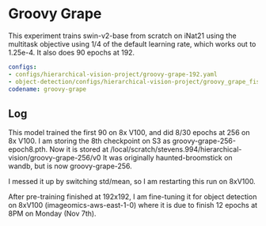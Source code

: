 # Groovy Grape

This experiment trains swin-v2-base from scratch on iNat21 using the multitask objective using 1/4 of the default learning rate, which works out to 1.25e-4.
It also does 90 epochs at 192.

```yaml
configs:
- configs/hierarchical-vision-project/groovy-grape-192.yaml
- object-detection/configs/hierarchical-vision-project/groovy_grape_fishnet.py
codename: groovy-grape
```

## Log

This model trained the first 90 on 8x V100, and did 8/30 epochs at 256 on 8x V100. 
I am storing the 8th checkpoint on S3 as groovy-grape-256-epoch8.pth.
Now it is stored at /local/scratch/stevens.994/hierarchical-vision/groovy-grape-256/v0
It was originally haunted-broomstick on wandb, but is now groovy-grape-256.

I messed it up by switching std/mean, so I am restarting this run on 8xV100.

After pre-training finished at 192x192, I am fine-tuning it for object detection on 8xV100 (imageomics-aws-east-1-0) where it is due to finish 12 epochs at 8PM on Monday (Nov 7th).
